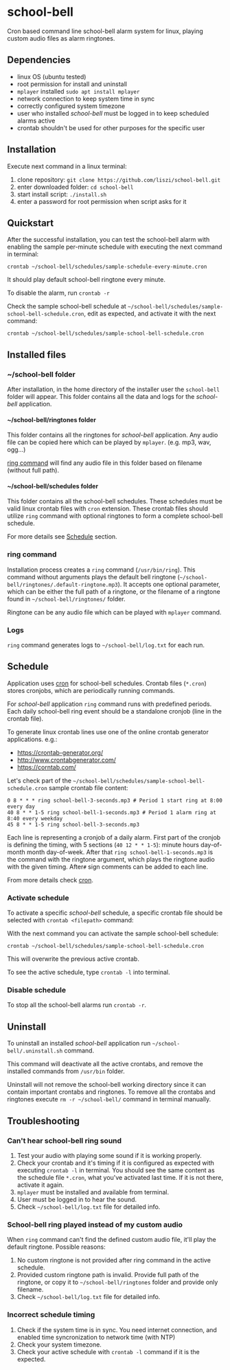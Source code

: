 # school-bell
Cron based command line school-bell alarm system for linux, playing custom audio files as alarm ringtones. 

## Dependencies
- linux OS (ubuntu tested)
- root permission for install and uninstall
- `mplayer` installed `sudo apt install mplayer`
- network connection to keep system time in sync
- correctly configured system timezone
- user who installed *school-bell* must be logged in to keep scheduled alarms active
- crontab shouldn't be used for other purposes for the specific user

## Installation
Execute next command in a linux terminal:
1. clone repository: `git clone https://github.com/liszi/school-bell.git`
2. enter downloaded folder: `cd school-bell`
3. start install script: `./install.sh`
4. enter a password for root permission when script asks for it

## Quickstart
After the successful installation, you can test the school-bell alarm with enabling the sample per-minute schedule
with executing the next command in terminal:

`crontab ~/school-bell/schedules/sample-schedule-every-minute.cron`

It should play default school-bell ringtone every minute.

To disable the alarm, run `crontab -r`

Check the sample school-bell schedule at `~/school-bell/schedules/sample-school-bell-schedule.cron`, edit as expected,
and activate it with the next command:

`crontab ~/school-bell/schedules/sample-school-bell-schedule.cron`

## Installed files

### ~/school-bell folder
After installation, in the home directory of the installer user the `school-bell` folder will appear. 
This folder contains all the data and logs for the *school-bell* application.

#### ~/school-bell/ringtones folder
This folder contains all the ringtones for *school-bell* application. 
Any audio file can be copied here which can be played by `mplayer`. (e.g. mp3, wav, ogg...)

[ring command](#ring-command) will find any audio file in this folder based on filename (without full path).

#### ~/school-bell/schedules folder

This folder contains all the school-bell schedules. These schedules must be valid linux crontab files with `cron` extension. 
These crontab files should utilize `ring` command with optional ringtones to form a complete school-bell schedule. 

For more details see [Schedule](#schedule) section.

### ring command
Installation process creates a `ring` command (`/usr/bin/ring`). 
This command without arguments plays the default bell ringtone (`~/school-bell/ringtones/.default-ringtone.mp3`).
It accepts one optional parameter, which can be either the full path of a ringtone, or the filename of a ringtone 
found in `~/school-bell/ringtones/` folder. 

Ringtone can be any audio file which can be played with `mplayer` command.


### Logs
`ring` command generates logs to `~/school-bell/log.txt` for each run.


## Schedule
Application uses [cron](https://en.wikipedia.org/wiki/Cron) for school-bell schedules.
Crontab files (`*.cron`) stores cronjobs, which are periodically running commands.

For *school-bell* application `ring` command runs with predefined periods. 
Each daily school-bell ring event should be a standalone cronjob (line in the crontab file). 

To generate linux crontab lines use one of the online crontab generator applications. e.g.:
- https://crontab-generator.org/
- http://www.crontabgenerator.com/
- https://corntab.com/

Let's check part of the `~/school-bell/schedules/sample-school-bell-schedule.cron` sample crontab file content:

```
0 8 * * * ring school-bell-3-seconds.mp3 # Period 1 start ring at 8:00 every day
40 8 * * 1-5 ring school-bell-1-seconds.mp3 # Period 1 alarm ring at 8:40 every weekday
45 8 * * 1-5 ring school-bell-3-seconds.mp3
```

Each line is representing a cronjob of a daily alarm. First part of the cronjob is defining the timing, with 5 sections (`40 12 * * 1-5`): minute hours day-of-month month day-of-week. 
After that `ring school-bell-1-seconds.mp3` is the command with the ringtone argument, which plays the ringtone audio with the given timing. After`#` sign comments can be added to each line.

From more details check [cron](https://en.wikipedia.org/wiki/Cron).

### Activate schedule
To activate a specific *school-bell* schedule, a specific crontab file should be selected with `crontab <filepath>` command:

With the next command you can activate the sample school-bell schedule: 

`crontab ~/school-bell/schedules/sample-school-bell-schedule.cron`

This will overwrite the previous active crontab. 

To see the active schedule, type `crontab -l` into terminal. 

### Disable schedule
To stop all the school-bell alarms run `crontab -r`.


## Uninstall
To uninstall an installed *school-bell* application run `~/school-bell/.uninstall.sh` command.

This command will deactivate all the active crontabs, and remove the installed commands from `/usr/bin` folder. 

Uninstall will not remove the school-bell working directory since it can contain important crontabs and ringtones.
To remove all the crontabs and ringtones execute `rm -r ~/school-bell/` command in terminal manually.


## Troubleshooting

### Can't hear school-bell ring sound
1. Test your audio with playing some sound if it is working properly.
2. Check your crontab and it's timing if it is configured as expected with executing `crontab -l` in terminal.
You should see the same content as the schedule file `*.cron`, what you've activated last time. If it is not there, activate it again.
3. `mplayer` must be installed and available from terminal.
4. User must be logged in to hear the sound.
5. Check `~/school-bell/log.txt` file for detailed info.

### School-bell ring played instead of my custom audio
When `ring` command can't find the defined custom audio file, it'll play the default ringtone. Possible reasons:
1. No custom ringtone is not provided after ring command in the active schedule.
2. Provided custom ringtone path is invalid. Provide full path of the ringtone, or copy it to `~/school-bell/ringtones` folder and provide only filename.  
3. Check `~/school-bell/log.txt` file for detailed info.

### Incorrect schedule timing
1. Check if the system time is in sync. You need internet connection, and enabled time syncronization to network time (with NTP)
2. Check your system timezone.
3. Check your active schedule with `crontab -l` command if it is the expected.


